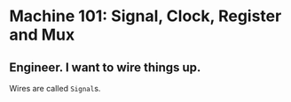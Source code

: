 # Machine 101: Signal, Clock, Register and Mux

## Engineer. I want to wire things up.

Wires are called `Signal`s.
